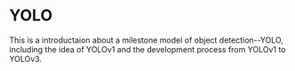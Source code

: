 # YOLO
This is a introductaion about a milestone model of object detection--YOLO, including the idea of YOLOv1 and the development process from YOLOv1 to YOLOv3.
